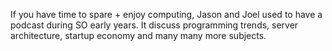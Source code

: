 
If you have time to spare + enjoy computing, Jason and Joel used to have a podcast during SO early years. It discuss programming trends, server architecture, startup economy and many many more subjects.
